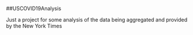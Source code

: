 ##USCOVID19Analysis

Just a project for some analysis of the data being aggregated and provided by the New York Times

